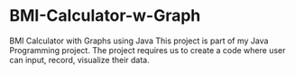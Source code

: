 # BMI-Calculator-w-Graph
BMI Calculator with Graphs using Java
This project is part of my Java Programming project. The project requires us to create a code where user can input, record, visualize their data. 
